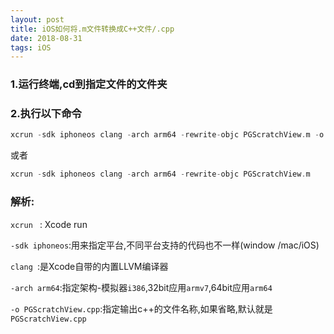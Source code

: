 ```yaml
---
layout: post
title: iOS如何将.m文件转换成C++文件/.cpp
date: 2018-08-31
tags: iOS
---
```


### 1.运行终端,cd到指定文件的文件夹
###  2.执行以下命令
```swift
xcrun -sdk iphoneos clang -arch arm64 -rewrite-objc PGScratchView.m -o PGScratchView.cpp
```
或者
```swift
xcrun -sdk iphoneos clang -arch arm64 -rewrite-objc PGScratchView.m
````
### 解析:
`xcrun ` : Xcode run

`-sdk iphoneos`:用来指定平台,不同平台支持的代码也不一样(window /mac/iOS)

`clang `:是Xcode自带的内置LLVM编译器

`-arch arm64`:指定架构-模拟器`i386`,32bit应用`armv7`,64bit应用`arm64`

`-o PGScratchView.cpp`:指定输出c++的文件名称,如果省略,默认就是` PGScratchView.cpp`
